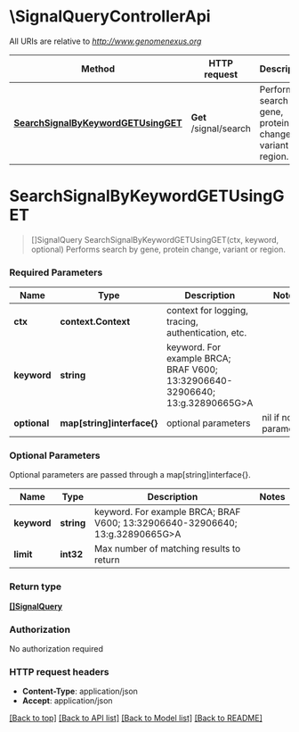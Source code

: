 # \SignalQueryControllerApi

All URIs are relative to *http://www.genomenexus.org*

Method | HTTP request | Description
------------- | ------------- | -------------
[**SearchSignalByKeywordGETUsingGET**](SignalQueryControllerApi.md#SearchSignalByKeywordGETUsingGET) | **Get** /signal/search | Performs search by gene, protein change, variant or region.


# **SearchSignalByKeywordGETUsingGET**
> []SignalQuery SearchSignalByKeywordGETUsingGET(ctx, keyword, optional)
Performs search by gene, protein change, variant or region.

### Required Parameters

Name | Type | Description  | Notes
------------- | ------------- | ------------- | -------------
 **ctx** | **context.Context** | context for logging, tracing, authentication, etc.
  **keyword** | **string**| keyword. For example BRCA; BRAF V600; 13:32906640-32906640; 13:g.32890665G&gt;A | 
 **optional** | **map[string]interface{}** | optional parameters | nil if no parameters

### Optional Parameters
Optional parameters are passed through a map[string]interface{}.

Name | Type | Description  | Notes
------------- | ------------- | ------------- | -------------
 **keyword** | **string**| keyword. For example BRCA; BRAF V600; 13:32906640-32906640; 13:g.32890665G&gt;A | 
 **limit** | **int32**| Max number of matching results to return | 

### Return type

[**[]SignalQuery**](SignalQuery.md)

### Authorization

No authorization required

### HTTP request headers

 - **Content-Type**: application/json
 - **Accept**: application/json

[[Back to top]](#) [[Back to API list]](../README.md#documentation-for-api-endpoints) [[Back to Model list]](../README.md#documentation-for-models) [[Back to README]](../README.md)

